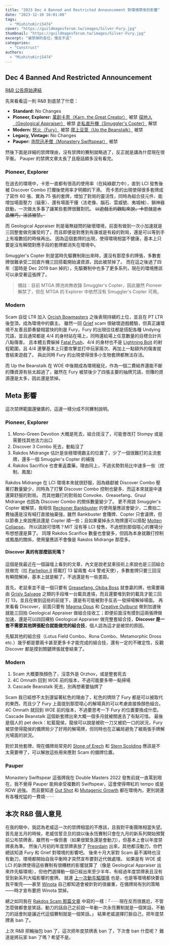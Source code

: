 ```yaml
---
title: "2023 Dec 4 Banned and Restricted Announcement 對環境帶來的影響"
date: "2023-12-10 16:01:08"
tags:
  - "MiohitoKiri5474"
cover: "https://guildmagesforum.tw/images/Silver-Fury.jpg"
thumbnail: "https://guildmagesforum.tw/images/Silver-Fury.jpg"
excerpt: "被禁掉的各位，慢走不送"
categories:
  - "Construct"
authors:
  - "MiohitoKiri5474"
---
```


## Dec 4 Banned And Restricted Announcement

[R&B 公告原始連結](https://magic.wizards.com/en/news/announcements/december-4-2023-banned-and-restricted-announcement)

先來看看這一則 R&B 到底禁了什麼：

- **Standard:**
  No Changes
- **Pioneer, Explorer:**
  [萬創卡恩（Karn, the Great Creator）](https://cards.scryfall.io/large/front/3/e/3ec0c0fb-1a4f-45f4-85b7-346a6d3ce2c5.jpg?1701690505) 被禁
  [探地人（Geological Appraiser）](https://cards.scryfall.io/large/front/7/f/7f9c1a82-695b-4df2-8e51-2d71a62e7baf.jpg?1701690520) 被禁
  [走私直升機（Smuggler's Copter）](https://cards.scryfall.io/large/front/7/8/7832abb5-5107-4603-904e-491b221bd3e3.jpg?1576383425) 解禁
- **Modern:**
  [怒火（Fury）](https://cards.scryfall.io/large/front/b/d/bd281158-8180-40b9-a5b7-03cfc712d81a.jpg?1701690468) 被禁
  [爬上豆莖（Up the Beanstalk）](https://cards.scryfall.io/large/front/2/d/2d5e991f-23b2-4db0-a452-7755125b1fd2.jpg?1701690489) 被禁
- **Legacy, Vintage:**
  No Changes
- **Pauper:**
  [寺院迅矛僧（Monastery Swiftspear）](https://cards.scryfall.io/large/front/4/3/439d4ade-45c8-414b-a2fe-a57f9672bceb.jpg?1619401709) 被禁

然後下面是詳細的禁牌理由，沒有禁牌的賽制就略過了，反正就是講為什麼現在很平衡。
Pauper 的禁牌文章太長了且廢話頗多沒有看完。

### Pioneer, Explorer

在過去的環境中，卡恩一直都有很高的使用率（在純綠獻力中），直到 LCI 發售後被 Discover Combo 打爛後使用率才明顯的下滑。
而卡恩的出現使得很多套牌成了寫作 60 張、實為 75 張的套牌，增加了對局的靈活性，同時為組合技元件、能增加場面壓力（貓車）、還有場面干擾（法老像、腦石、雲威號、夷城械）、鎖神器啟動，一次做太多事了讓某些套牌很難對抗。
~~以遊戲王的觀點來說，卡恩就是水晶機巧，活該被禁。~~

而 Geological Appraiser 則是毫無疑問的破壞環境，前面有做到一次小加速就是三回整套做完誰受的了，而且即便是對應到有康或是有殺的對局，還是可以等到手上有複數招的時候再出。
因為這個套牌的出現，使得環境相當不健康，基本上只要是沒有瞬間對應手段的套牌都消失在環境中。

Smuggler's Copter 則是當時先驅賽制剛出來時，還沒有那麼多的牌張，多數套牌很難承受二回直升機三回搭載開始濾資源，因此被禁掉了。
而在這之後過了四年（當時是 Dec 2019 ban 掉的），先驅賽制中也多了更多系列，現在的環境應該可以承受著這張牌了。

> 備註：目前 MTGA 牌池尚無收錄 Smuggler's Copter，因此雖然 Pioneer 解禁了，但在 MTGA 的 Explorer 中依然沒有 Smuggler's Copter 可用。

### Modern

Scam 自從 LTR 加入 [Orcish Bowmasters](https://cards.scryfall.io/large/front/7/c/7c024bae-5631-4e20-ac69-df392ac9e109.jpg?1686968669) 之後表現持續的上位，並且在 PT LTR 後登頂，成為環境中的霸主。
雖然一回 [Grief](https://cards.scryfall.io/large/front/e/6/e6befbc4-1320-4f26-bd9f-b1814fedda10.jpg?1626095577) scam 很破壞遊戲體驗，但真正讓環境不友善且節奏變相當快的則是 Fury，Fury 的出現往往都是搭配各種 Undying 咒語，並且通常都是 4/4 的身材站在場上，同時還給場上任意數量的目標合計共八點傷害。
且本體五費躲掉 [Fatal Push](https://cards.scryfall.io/large/front/6/e/6e9d8fe4-fd9b-4923-92bf-7dd6b8fa02e7.jpg?1598304715)、4/4 的身材也不是 [Lightning Bolt](https://cards.scryfall.io/large/front/f/2/f29ba16f-c8fb-42fe-aabf-87089cb214a7.jpg?1673147852) 的射程範圍，且 4/4 連擊基本上只要攻擊並打中玩家兩次、再加上一點額外的傷害就會結束遊戲了。
與此同時 Fury 的出現使得很多小生物套牌都無法存活。

而 Up the Beanstalk 在 WOE 中後期成為環境寵兒，作為一個二費結界還能不斷的賺資源有些太超過了，雖然在 Fury 被禁後少了四張主要的抽牌咒語，但賺的資源還是太多，因此還是禁掉。

## Meta 影響

這次禁牌範圍還蠻廣的，這邊一樣分成不同賽制說明。

### Pioneer, Explorer

1. Mono-Green Devotion 大概是死去，組合技沒了，可能會改打 Stompy 或是需要找其他法力出口
2. Discover 3 Combo 死去，動點沒了
3. Rakdos Midrange 估計是坐穩環境霸主的位置了，少了一個很難打的主流套牌，還多一個 Smuggler's Copter 的補強
4. Rakdos Sacrifice 也會重返農藥，理由同上，不過劣勢對局比中速多一些（控制、鳳凰）

Rakdos Midrange 在 LCI 環境本來就很舒服，因為綠獻被 Discover Combo 壓著打數量變少，同時為了打擊 Discover Combo 控制也變多、而這本來就是中速還算舒服的對局。
而其他難打的對局如 Convoke、Greasefang、Gruul Midrange 也因為 Discover Combo 的關係數量變少了。
更不用說 Smuggler's Copter 被解禁，我相信 [Reckoner Bankbuster](https://cards.scryfall.io/large/front/2/7/279acd17-6c17-427b-a69d-fc02442ff4a3.jpg?1685368706) 的使用量應該會變少，二費拍二費抽還是沒有喊打直接抽棄強，雖然 Bankbuster 會賺牌、Copter 只會濾牌，但以節奏上來說應該還是 Copter 順一些；且如果棄掉永久物牌還可以搭配 [Molten Collapse](https://cards.scryfall.io/large/front/2/4/2487d124-210b-4808-888c-cd0a78aebd90.jpg?1699044556)。
所以該說可惜嗎？MIT 沒有等 LCI 發售，不過想到那個噁心的賽場分布想想還是算了。
同理 Rakdos Scarifice 數量也會變多，但因為本身就難打控制或鳳凰的關係，使用量應該不會像是 Rakdos Midrange 那麼多。

#### Discover 真的有那麼該死嗎？

這個是我最近在一個論壇上看到的文章，內文是說老鼠車技術上來說也是三回組合技做完（拉 [Parhelion II](https://cards.scryfall.io/large/front/8/7/871279e6-9a59-470e-8acc-fd5fe4fda5b3.jpg?1651655658) 搭載打 13 留兩隻 4/4 警戒天使），多數套牌只要三回沒有瞬間解掉，基本上就是輸了，不過還是有一些差距。

首先，老鼠車並不是一個只要有 [Greasefang, Okiba Boss](https://cards.scryfall.io/large/front/5/6/56a0d43b-4d38-40a7-be6c-8324ab3bf773.jpg?1654568449) 就會贏的牌，他需要藉由 [Grisly Salvage](https://cards.scryfall.io/large/front/8/5/854f2b34-0719-47de-b1da-ade517793371.jpg?1562706605) 之類的手段堆一台載具進墳，而且還要堆到對的載具才能三回打 13，並且在做到這些的前提下，還是有可能被對手反丟一發掃場解掉場面。
再來看看 Discover，前面只要有 [Magma Opus](https://cards.scryfall.io/large/front/2/7/27c914a3-2294-4feb-9450-c012cfd307a6.jpg?1627429585) 和 [Creative Outburst](https://cards.scryfall.io/large/front/e/a/eab58d87-bf01-45dc-8958-e2b3375f914b.jpg?1627428357) 做到加速後就能三回拍 Geological Appraiser 做組合技收工；即便前面沒有摸到這兩張牌做加速，還是可以四回裸拍 Geological Appraiser 做完整套組合技，**Discover 是一套不需要其他牌張配合就能做完的組合技**，個人認為這才是被禁的原因。

先驅其他的組合技（Lotus Field Combo、Rona Combo、Metamorphic Dross etc.）幾乎都是要兩卡甚至更多卡才能完成的組合技，還有一定的不確定性，反觀 Discover 都是摸到關鍵牌張就會結束了。

### Modern

1. Scam 大概要換顏色了，沒意外是 Orzhov，或是整套死去
2. 4C Omnath 回到 WOE 前的版本，不過可能要多帶一點掃場
3. Cascade Beanstalk 死去，別再想著要抽牌了

Scam 我已經想不太到還留著紅色的理由了，紅色的牌除了 Fury 都是可以被取代的東西，而且少了 Fury 上面提到那麼噁心的解場真的可以考慮直接換顏色組合。
4C Omnath 就回到 WOE 前的版本，不過要思考一下 Fury 的位置要換成什麼。
Cascade Beanstalk 這個新套牌出來大概一個多月就被關進去了有點可惜。
最後是個人的 pet deck：紅藍龍侯，龍侯可以說是被砍一刀又被奶一口的狀況，Fury 被禁使得龍侯的備牌局少了好用的解場牌，但同時也在正編局避免了被兩張手牌解光場面的狀況。

對於其他套牌，現在備牌局常見的 [Stone of Erech](https://cards.scryfall.io/large/front/b/c/bc02e193-df33-4eb1-adc1-b51ee931218a.jpg?1686970297) 和 [Stern Scolding](https://cards.scryfall.io/large/front/3/c/3ca1e1de-b916-445f-b3b2-0f4d0cc7ceeb.jpg?1686968311) 應該是不太需要帶了，可以解放這些用來應對 Scam 的備牌位置。

### Pauper

Monastery Swiftspear 這張牌我在 Double Masters 2022 發售前就一直罵到現在，我不覺得 Pauper 能夠承受複數的 Swiftspear，這會使得帶紅的 tempo 或是 RDW 過強。
而且要知道 [Gut Shot](https://cards.scryfall.io/large/front/4/6/461987da-8860-4a04-8f93-d182523ca311.jpg?1562261607) 和 [Mutagenic Growth](https://cards.scryfall.io/large/front/2/e/2e0861a2-1858-47af-8154-20a977c2b298.jpg?1562260231) 都在環境內，更別說還有各種兇猛的一費燒⋯⋯

## 本次 R&B 個人意見

在我的眼中，我認為老威這一次的禁牌相當的不應該，且我對平衡團隊相當失望。
首先是五月的時候，老威信誓旦旦的說以後永恆賽制只會在九月的新系列開始預覽前公布禁牌表，雖然有一條但書（如果很緊急還是會動刀），但基本上會以年度禁牌表為準。
然後八月初的年度禁牌表放了 [Preordain](https://cards.scryfall.io/large/front/d/1/d10b9be3-d4ff-4e3c-b0d5-5ab2c4e6d684.jpg?1691417733) 出來，其他都沒動刀，你們總該知道 Fury 和 Grief 對環境的影響吧。
後來十月大家對 Scam 最不滿時也沒有動刀，環境都開始自我平衡時才突然宣布要對近代做處理。
如果是有 WOE 或 LCI 的新牌使得這些賽制有很糟糕的影響就算了（像是 Geological Appraiser 出來炸先驅環境），但他們選擇動一個已經出來至少半年、有經過年度禁牌表且沒有受到新系列大幅影響的套牌。
就連 [上一次動先驅環境](https://magic.wizards.com/en/news/announcements/june-7-2022-banned-and-restricted-announcement) 也是，也是等環境都快要自我平衡完——甚至 [Winota](https://cards.scryfall.io/large/front/5/d/5dd13a6c-23d3-44ce-a628-cb1c19d777c4.jpg?1654630670) 自己都知道會被針對的很嚴重，在備牌局有別的策略——時才宣布要把 Winota 禁掉。

總之如同我在 [Rakdos Scam 那篇文章](https://guildmagesforum.tw/Modern-Rakdos-Scam/) 中寫的一樣：「⋯⋯現在反而很尷尬，不管怎麼做都會是笑話，動刀的話自己之前說一年動一次永恆賽制就是一個笑話，不動刀的話會則是讓近代這個賽制就是一個笑話。」
結果老威選擇打臉自己，把年度禁牌表 ban 了。

上次 R&B 把輪抽包 ban 了，這次把年度禁牌表 ban 了，下次會 ban 什麼呢？
難道是將玩家 ban 了嗎？希望不是。
